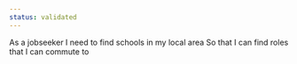 ```yaml
---
status: validated
---
```


As a jobseeker
I need to find schools in my local area
So that I can find roles that I can commute to
